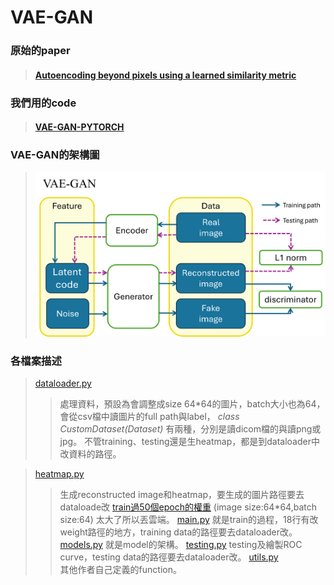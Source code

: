 VAE-GAN
===
 ### 原始的paper
> #### [Autoencoding beyond pixels using a learned similarity metric](https://arxiv.org/pdf/1512.09300.pdf "游標顯示")
 ### 我們用的code  
> #### [VAE-GAN-PYTORCH](https://github.com/rishabhd786/VAE-GAN-PYTORCH?source=post_page-----8f9db4aeb7a2-------------------------------- "游標顯示")

### VAE-GAN的架構圖
>![](VAE-GAN.png)  

### 各檔案描述
> [dataloader.py](dataloader.py "游標顯示")
>
>> 處理資料，預設為會調整成size 64*64的圖片，batch大小也為64，會從csv檔中讀圖片的full path與label， _class CustomDataset(Dataset)_ 有兩種，分別是讀dicom檔的與讀png或jpg。
>> 不管training、testing還是生heatmap，都是到dataloader中改資料的路徑。
>>  

> [heatmap.py](heatmap.py "游標顯示")
>> 生成reconstructed image和heatmap，要生成的圖片路徑要去dataloade改 
> [train過50個epoch的權重](https://drive.google.com/file/d/1TlYe8T2GJ6QwU5NtXP88F8b2J1Ko9we7/view?usp=sharing "游標顯示") (image size:64*64,batch size:64)
>> 太大了所以丟雲端。
> [main.py](main.py "游標顯示")
>> 就是train的過程，18行有改weight路徑的地方，training data的路徑要去dataloader改。
> [models.py](models.py "游標顯示")
>> 就是model的架構。
> [testing.py](testing.py "游標顯示")
>> testing及繪製ROC curve，testing data的路徑要去dataloader改。
>[utils.py](utios.py "游標顯示")  
>> 其他作者自己定義的function。



